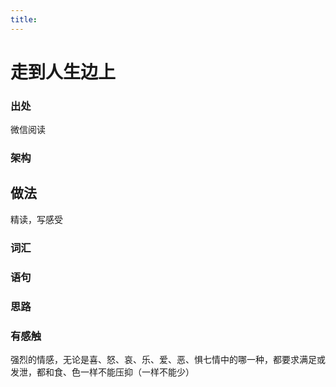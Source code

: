 ```yaml
---
title:
---
```

# 走到人生边上

###  出处

微信阅读

### 架构

## 做法

精读，写感受





### 词汇

### 语句

### 思路



### 有感触

强烈的情感，无论是喜、怒、哀、乐、爱、恶、惧七情中的哪一种，都要求满足或发泄，都和食、色一样不能压抑（一样不能少）